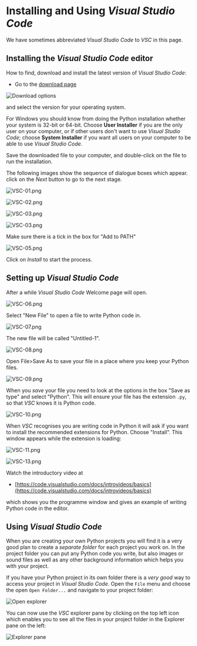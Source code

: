 # Installing and Using *Visual Studio Code*

We have sometimes abbreviated *Visual Studio Code* to *VSC* in this page.

## Installing the *Visual Studio Code* editor

How to find, download and install the latest version of *Visual Studio Code*:

* Go to the [download page](https://code.visualstudio.com/#alt-downloads)

![Download options](Images/VSC-1.png "Downloads")

and select the version for your operating system.

For Windows you should know from doing the Python installation whether your system is 32-bit or 64-bit. Choose **User Installer** if you are the only user on your computer, or if other users don't want to use *Visual Studio Code*; choose **System Installer** if you want all users on your computer to be able to use *Visual Studio Code*.

Save the downloaded file to your computer, and double-click on the file to run the installation.

The following images show the sequence of dialogue boxes which appear. click on the *Next* button to go to the next stage.

![VSC-01.png](Images/VSC-01.png "VSC-01.png")

![VSC-02.png](Images/VSC-02.png "VSC-02.png")

![VSC-03.png](Images/VSC-03.png "VSC-03.png")

![VSC-03.png](Images/VSC-04.png "VSC-04.png")

Make sure there is a tick in the box for "Add to PATH"

![VSC-05.png](Images/VSC-05.png "VSC-05.png")

Click on *Install* to start the process.

## Setting up *Visual Studio Code*

After a while *Visual Studio Code* Welcome page will open.

![VSC-06.png](Images/VSC-06.png "VSC-06.png")

Select "New File" to open a file to write Python code in.

![VSC-07.png](Images/VSC-07.png "VSC-07.png")

The new file will be called "Untitled-1".

![VSC-08.png](Images/VSC-08.png "VSC-08.png")

Open File>Save As to save your file in a place where you keep your Python files.

![VSC-09.png](Images/VSC-09.png "VSC-09.png")

When you *save* your file you need to look at the options in the box "Save as type" and select "Python". This will ensure your file has the extension ```.py```, so that *VSC* knows it is Python code.

![VSC-10.png](Images/VSC-10.png "VSC-10.png")

When *VSC* recognises you are writing code in Python it will ask if you want to install the recommended extensions for Python. Choose "Install". This window appears while the extension is loading:

![VSC-11.png](Images/VSC-11.png "VSC-11.png")



![VSC-13.png](Images/VSC-13.png "VSC-13.png")





Watch the introductory video at
* [https://code.visualstudio.com/docs/introvideos/basics](https://code.visualstudio.com/docs/introvideos/basics)

which shows you the programme window and gives an example of writing Python code in the editor.

## Using *Visual Studio Code*

When you are creating your own Python projects you will find it is a very good plan to create a *separate folder* for each project you work on. In the project folder you can put any Python code you write, but also images or sound files as well as any other background information which helps you with your project.

If you have your Python project in its own folder there is a *very good* way to access your project in *Visual Studio Code*. Open the ```File``` menu and choose the open ```Open Folder...``` and navigate to your project folder:

![Open explorer](Images/VSC-17.png "Explorer")

You can now use the *VSC* explorer pane by clicking on the top left icon which enables you to see all the files in your project folder in the Explorer pane on the left:

![Explorer pane](Images/VSC-24.png "Explorer")

